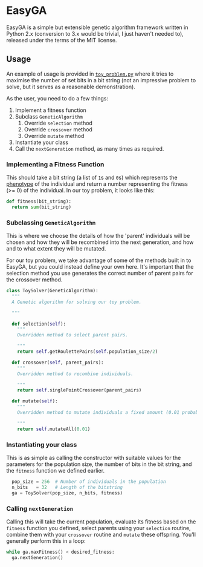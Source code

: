 # EasyGA #

EasyGA is a simple but extensible genetic algorithm framework written in Python 2.x (conversion to 3.x would be trivial, I just haven't needed to), released under the terms of the MIT license.

## Usage ##

An example of usage is provided in [`toy_problem.py`](toy_problem.py) where it tries to maximise the number of set bits in a bit string (not an impressive problem to solve, but it serves as a reasonable demonstration).

As the user, you need to do a few things:

1. Implement a fitness function
2. Subclass `GeneticAlgorithm`
    1. Override `selection` method
    2. Override `crossover` method
    3. Override `mutate` method
3. Instantiate your class
4. Call the `nextGeneration` method, as many times as required.

### Implementing a Fitness Function ###

This should take a bit string (a list of `1`s and `0`s) which represents the [phenotype](https://en.wikipedia.org/wiki/Phenotype) of the individual and return a number representing the fitness (>= 0) of the individual. In our toy problem, it looks like this:
```python
def fitness(bit_string):
  return sum(bit_string)
```

### Subclassing `GeneticAlgorithm` ###

This is where we choose the details of how the 'parent' individuals will be chosen and how they will be recombined into the next generation, and how and to what extent they will be mutated. 

For our toy problem, we take advantage of some of the methods built in to EasyGA, but you could instead define your own here. It's important that the selection method you use generates the correct number of parent pairs for the crossover method.

```python
class ToySolver(GeneticAlgorithm):
  """
  A Genetic algorithm for solving our toy problem.

  """

  def selection(self):
    """
    Overridden method to select parent pairs.

    """
    return self.getRoulettePairs(self.population_size/2)

  def crossover(self, parent_pairs):
    """
    Overridden method to recombine individuals.

    """
    return self.singlePointCrossover(parent_pairs)

  def mutate(self):
    """
    Overridden method to mutate individuals a fixed amount (0.01 probability a bit is flipped).

    """
    return self.mutateAll(0.01)
```

### Instantiating your class ###

This is as simple as calling the constructor with suitable values for the parameters for the population size, the number of bits in the bit string, and the `fitness` function we defined earlier.

```python
  pop_size = 256  # Number of individuals in the population
  n_bits   = 32   # Length of the bitstring
  ga = ToySolver(pop_size, n_bits, fitness)
```

### Calling `nextGeneration` ###

Calling this will take the current population, evaluate its fitness based on the `fitness` function you defined, select parents using your `selection` routine, combine them with your `crossover` routine and `mutate` these offspring. You'll generally perform this in a loop:

```python
while ga.maxFitness() < desired_fitness:
  ga.nextGeneration()
```
